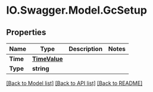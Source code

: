 # IO.Swagger.Model.GcSetup
## Properties

Name | Type | Description | Notes
------------ | ------------- | ------------- | -------------
**Time** | [**TimeValue**](TimeValue.md) |  | 
**Type** | **string** |  | 

[[Back to Model list]](../README.md#documentation-for-models) [[Back to API list]](../README.md#documentation-for-api-endpoints) [[Back to README]](../README.md)

